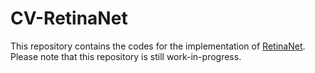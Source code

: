 # CV-RetinaNet
This repository contains the codes for the implementation of [RetinaNet](https://arxiv.org/abs/1708.02002). Please note that this repository is still work-in-progress.
